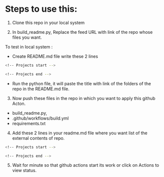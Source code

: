 # Steps to use this:

1. Clone this repo in your local system

2. In build_readme.py, Replace the feed URL with link 
   of the repo whose files you want. 

To test in local system :

*  Create README.md file write these 2 lines 

```bash
<!-- Projects start -->

<!-- Projects end -->
```

*  Run the python file, it will paste the title with link of the folders
   of the repo in the README.md file.

3. Now push these files in the repo in which 
you want to apply this github Acton. 

* build_readme.py,
* .github/workflows/build.yml
* requirements.txt

4. Add these 2 lines in your readme.md file where you 
want list of the external contents of repo. 

```bash
<!-- Projects start -->

<!-- Projects end -->
```
5. Wait for minute so that github actions start its work
or click on Actions to view status. 
